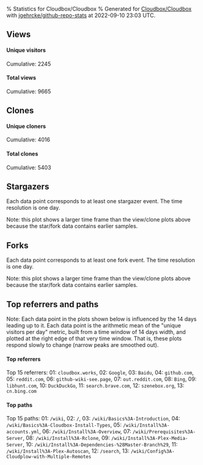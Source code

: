 % Statistics for Cloudbox/Cloudbox
% Generated for [Cloudbox/Cloudbox](https://github.com/Cloudbox/Cloudbox) with [jgehrcke/github-repo-stats](https://github.com/jgehrcke/github-repo-stats) at 2022-09-10 23:03 UTC.


## Views

#### Unique visitors
<div id="chart_views_unique" class="full-width-chart"></div>

Cumulative: 2245

#### Total views
<div id="chart_views_total" class="full-width-chart"></div>

Cumulative: 9665

<div class="pagebreak-for-print"> </div>

## Clones

#### Unique cloners
<div id="chart_clones_unique" class="full-width-chart"></div>

Cumulative: 4016

#### Total clones
<div id="chart_clones_total" class="full-width-chart"></div>

Cumulative: 5403



<div class="pagebreak-for-print"> </div>



## Stargazers

Each data point corresponds to at least one stargazer event.
The time resolution is one day.

<div id="chart_stargazers" class="full-width-chart"></div>


Note: this plot shows a larger time frame than the view/clone plots above because the star/fork data contains earlier samples.



## Forks

Each data point corresponds to at least one fork event.
The time resolution is one day.

<div id="chart_forks" class="full-width-chart"></div>


Note: this plot shows a larger time frame than the view/clone plots above because the star/fork data contains earlier samples.



<div class="pagebreak-for-print"> </div>



## Top referrers and paths


Note: Each data point in the plots shown below is influenced by the 14 days
leading up to it. Each data point is the arithmetic mean of the "unique
visitors per day" metric, built from a time window of 14 days width, and
plotted at the right edge of that very time window. That is, these plots
respond slowly to change (narrow peaks are smoothed out).




#### Top referrers


<div id="chart_referrers_top_n_alltime" class="full-width-chart"></div>

Top 15 referrers: 01: `cloudbox.works`, 02: `Google`, 03: `Baidu`, 04: `github.com`, 05: `reddit.com`, 06: `github-wiki-see.page`, 07: `out.reddit.com`, 08: `Bing`, 09: `libhunt.com`, 10: `DuckDuckGo`, 11: `search.brave.com`, 12: `szenebox.org`, 13: `cn.bing.com`





#### Top paths


<div id="chart_paths_top_n_alltime" class="full-width-chart"></div>

Top 15 paths: 01: `/wiki`, 02: `/`, 03: `/wiki/Basics%3A-Introduction`, 04: `/wiki/Basics%3A-Cloudbox-Install-Types`, 05: `/wiki/Install%3A-accounts.yml`, 06: `/wiki/Install%3A-Overview`, 07: `/wiki/Prerequisites%3A-Server`, 08: `/wiki/Install%3A-Rclone`, 09: `/wiki/Install%3A-Plex-Media-Server`, 10: `/wiki/Install%3A-Dependencies-%28Master-Branch%29`, 11: `/wiki/Install%3A-Plex-Autoscan`, 12: `/search`, 13: `/wiki/Config%3A-Cloudplow-with-Multiple-Remotes`


<script type="text/javascript">
    vegaEmbed('#chart_views_unique', {"$schema": "https://vega.github.io/schema/vega-lite/v4.17.0.json", "config": {"arc": {"fill": "#1b1e23"}, "area": {"fill": "#1b1e23"}, "axisBottom": {"domainColor": "#a9b4c4", "gridColor": "#a9b4c4", "labelColor": "#1b1e23", "labelFont": "relative-mono-11-pitch-pro, Menlo, monospace", "tickColor": "#a9b4c4", "titleColor": "#1b1e23", "titleFont": "relative-mono-11-pitch-pro, Menlo, monospace"}, "axisLeft": {"domainColor": "#a9b4c4", "gridColor": "#a9b4c4", "labelColor": "#1b1e23", "labelFont": "relative-mono-11-pitch-pro, Menlo, monospace", "tickColor": "#a9b4c4", "titleColor": "#1b1e23", "titleFont": "relative-mono-11-pitch-pro, Menlo, monospace"}, "axisX": {"grid": false}, "axisY": {"grid": false, "labelBound": true}, "background": "#FFFFFF", "group": {"fill": "#FFFFFF"}, "header": {"fontWeight": 400, "labelFont": "relative-mono-11-pitch-pro, Menlo, monospace", "titleFont": "relative-mono-11-pitch-pro, Menlo, monospace"}, "legend": {"labelFont": "relative-mono-11-pitch-pro, Menlo, monospace", "symbolSize": 200, "symbolType": "circle", "titleFont": "relative-mono-11-pitch-pro, Menlo, monospace"}, "line": {"color": "#1b1e23", "stroke": "#1b1e23"}, "path": {"stroke": "#1b1e23"}, "point": {"color": "#1b1e23", "cursor": "pointer", "filled": true, "size": 20}, "range": {"category": ["#85a2f7", "#ea9755", "#7eb36a", "#f07071", "#bc85d9", "#e587b6", "#a9b4c4", "#d4c05e", "#64b9c4"]}, "style": {"bar": {"fill": "#1b1e23"}, "text": {"font": "relative-mono-11-pitch-pro, Menlo, monospace", "fontWeight": 400}}, "symbol": {"shape": "circle"}, "title": {"anchor": "start", "font": "relative-mono-11-pitch-pro, Menlo, monospace", "fontWeight": 400}, "trail": {"color": "#1b1e23", "stroke": "#1b1e23"}, "view": {"stroke": null}}, "data": {"name": "data-f1464d24b6e2a973ded3d22b0d5385ed"}, "datasets": {"data-f1464d24b6e2a973ded3d22b0d5385ed": [{"time": "2022-08-14T00:00:00+00:00", "views_total": 103, "views_unique": 30}, {"time": "2022-08-15T00:00:00+00:00", "views_total": 234, "views_unique": 63}, {"time": "2022-08-16T00:00:00+00:00", "views_total": 197, "views_unique": 72}, {"time": "2022-08-17T00:00:00+00:00", "views_total": 261, "views_unique": 79}, {"time": "2022-08-18T00:00:00+00:00", "views_total": 240, "views_unique": 66}, {"time": "2022-08-19T00:00:00+00:00", "views_total": 171, "views_unique": 62}, {"time": "2022-08-20T00:00:00+00:00", "views_total": 249, "views_unique": 77}, {"time": "2022-08-21T00:00:00+00:00", "views_total": 300, "views_unique": 78}, {"time": "2022-08-22T00:00:00+00:00", "views_total": 242, "views_unique": 88}, {"time": "2022-08-23T00:00:00+00:00", "views_total": 350, "views_unique": 88}, {"time": "2022-08-24T00:00:00+00:00", "views_total": 550, "views_unique": 106}, {"time": "2022-08-25T00:00:00+00:00", "views_total": 604, "views_unique": 83}, {"time": "2022-08-26T00:00:00+00:00", "views_total": 449, "views_unique": 77}, {"time": "2022-08-27T00:00:00+00:00", "views_total": 574, "views_unique": 97}, {"time": "2022-08-28T00:00:00+00:00", "views_total": 371, "views_unique": 80}, {"time": "2022-08-29T00:00:00+00:00", "views_total": 309, "views_unique": 92}, {"time": "2022-08-30T00:00:00+00:00", "views_total": 327, "views_unique": 67}, {"time": "2022-08-31T00:00:00+00:00", "views_total": 345, "views_unique": 91}, {"time": "2022-09-01T00:00:00+00:00", "views_total": 443, "views_unique": 75}, {"time": "2022-09-02T00:00:00+00:00", "views_total": 369, "views_unique": 75}, {"time": "2022-09-03T00:00:00+00:00", "views_total": 288, "views_unique": 70}, {"time": "2022-09-04T00:00:00+00:00", "views_total": 274, "views_unique": 52}, {"time": "2022-09-05T00:00:00+00:00", "views_total": 284, "views_unique": 81}, {"time": "2022-09-06T00:00:00+00:00", "views_total": 349, "views_unique": 94}, {"time": "2022-09-07T00:00:00+00:00", "views_total": 381, "views_unique": 75}, {"time": "2022-09-08T00:00:00+00:00", "views_total": 691, "views_unique": 104}, {"time": "2022-09-09T00:00:00+00:00", "views_total": 442, "views_unique": 127}, {"time": "2022-09-10T00:00:00+00:00", "views_total": 268, "views_unique": 96}]}, "encoding": {"tooltip": [{"field": "views_unique", "format": ".1f", "title": "views (u)", "type": "quantitative"}, {"field": "time", "format": "%B %e, %Y", "title": "date", "type": "temporal"}], "x": {"axis": {"labelAngle": 25}, "field": "time", "scale": {"domain": ["2022-08-14", "2022-09-10"]}, "timeUnit": "yearmonthdate", "title": "date", "type": "temporal"}, "y": {"axis": {}, "field": "views_unique", "scale": {"domain": [0, 139.70000000000002], "type": "linear", "zero": true}, "title": "unique views per day", "type": "quantitative"}}, "height": 200, "mark": {"point": true, "type": "line"}, "padding": 10, "width": "container"}, {"actions": false, "renderer": "svg"}).catch(console.error);
vegaEmbed('#chart_views_total', {"$schema": "https://vega.github.io/schema/vega-lite/v4.17.0.json", "config": {"arc": {"fill": "#1b1e23"}, "area": {"fill": "#1b1e23"}, "axisBottom": {"domainColor": "#a9b4c4", "gridColor": "#a9b4c4", "labelColor": "#1b1e23", "labelFont": "relative-mono-11-pitch-pro, Menlo, monospace", "tickColor": "#a9b4c4", "titleColor": "#1b1e23", "titleFont": "relative-mono-11-pitch-pro, Menlo, monospace"}, "axisLeft": {"domainColor": "#a9b4c4", "gridColor": "#a9b4c4", "labelColor": "#1b1e23", "labelFont": "relative-mono-11-pitch-pro, Menlo, monospace", "tickColor": "#a9b4c4", "titleColor": "#1b1e23", "titleFont": "relative-mono-11-pitch-pro, Menlo, monospace"}, "axisX": {"grid": false}, "axisY": {"grid": false, "labelBound": true}, "background": "#FFFFFF", "group": {"fill": "#FFFFFF"}, "header": {"fontWeight": 400, "labelFont": "relative-mono-11-pitch-pro, Menlo, monospace", "titleFont": "relative-mono-11-pitch-pro, Menlo, monospace"}, "legend": {"labelFont": "relative-mono-11-pitch-pro, Menlo, monospace", "symbolSize": 200, "symbolType": "circle", "titleFont": "relative-mono-11-pitch-pro, Menlo, monospace"}, "line": {"color": "#1b1e23", "stroke": "#1b1e23"}, "path": {"stroke": "#1b1e23"}, "point": {"color": "#1b1e23", "cursor": "pointer", "filled": true, "size": 20}, "range": {"category": ["#85a2f7", "#ea9755", "#7eb36a", "#f07071", "#bc85d9", "#e587b6", "#a9b4c4", "#d4c05e", "#64b9c4"]}, "style": {"bar": {"fill": "#1b1e23"}, "text": {"font": "relative-mono-11-pitch-pro, Menlo, monospace", "fontWeight": 400}}, "symbol": {"shape": "circle"}, "title": {"anchor": "start", "font": "relative-mono-11-pitch-pro, Menlo, monospace", "fontWeight": 400}, "trail": {"color": "#1b1e23", "stroke": "#1b1e23"}, "view": {"stroke": null}}, "data": {"name": "data-f1464d24b6e2a973ded3d22b0d5385ed"}, "datasets": {"data-f1464d24b6e2a973ded3d22b0d5385ed": [{"time": "2022-08-14T00:00:00+00:00", "views_total": 103, "views_unique": 30}, {"time": "2022-08-15T00:00:00+00:00", "views_total": 234, "views_unique": 63}, {"time": "2022-08-16T00:00:00+00:00", "views_total": 197, "views_unique": 72}, {"time": "2022-08-17T00:00:00+00:00", "views_total": 261, "views_unique": 79}, {"time": "2022-08-18T00:00:00+00:00", "views_total": 240, "views_unique": 66}, {"time": "2022-08-19T00:00:00+00:00", "views_total": 171, "views_unique": 62}, {"time": "2022-08-20T00:00:00+00:00", "views_total": 249, "views_unique": 77}, {"time": "2022-08-21T00:00:00+00:00", "views_total": 300, "views_unique": 78}, {"time": "2022-08-22T00:00:00+00:00", "views_total": 242, "views_unique": 88}, {"time": "2022-08-23T00:00:00+00:00", "views_total": 350, "views_unique": 88}, {"time": "2022-08-24T00:00:00+00:00", "views_total": 550, "views_unique": 106}, {"time": "2022-08-25T00:00:00+00:00", "views_total": 604, "views_unique": 83}, {"time": "2022-08-26T00:00:00+00:00", "views_total": 449, "views_unique": 77}, {"time": "2022-08-27T00:00:00+00:00", "views_total": 574, "views_unique": 97}, {"time": "2022-08-28T00:00:00+00:00", "views_total": 371, "views_unique": 80}, {"time": "2022-08-29T00:00:00+00:00", "views_total": 309, "views_unique": 92}, {"time": "2022-08-30T00:00:00+00:00", "views_total": 327, "views_unique": 67}, {"time": "2022-08-31T00:00:00+00:00", "views_total": 345, "views_unique": 91}, {"time": "2022-09-01T00:00:00+00:00", "views_total": 443, "views_unique": 75}, {"time": "2022-09-02T00:00:00+00:00", "views_total": 369, "views_unique": 75}, {"time": "2022-09-03T00:00:00+00:00", "views_total": 288, "views_unique": 70}, {"time": "2022-09-04T00:00:00+00:00", "views_total": 274, "views_unique": 52}, {"time": "2022-09-05T00:00:00+00:00", "views_total": 284, "views_unique": 81}, {"time": "2022-09-06T00:00:00+00:00", "views_total": 349, "views_unique": 94}, {"time": "2022-09-07T00:00:00+00:00", "views_total": 381, "views_unique": 75}, {"time": "2022-09-08T00:00:00+00:00", "views_total": 691, "views_unique": 104}, {"time": "2022-09-09T00:00:00+00:00", "views_total": 442, "views_unique": 127}, {"time": "2022-09-10T00:00:00+00:00", "views_total": 268, "views_unique": 96}]}, "encoding": {"tooltip": [{"field": "views_total", "format": ".1f", "title": "views (t)", "type": "quantitative"}, {"field": "time", "format": "%B %e, %Y", "title": "date", "type": "temporal"}], "x": {"axis": {"labelAngle": 25}, "field": "time", "scale": {"domain": ["2022-08-14", "2022-09-10"]}, "timeUnit": "yearmonthdate", "title": "date", "type": "temporal"}, "y": {"axis": {"values": [1, 10, 50, 100, 500, 1000, 5000, 10000]}, "field": "views_total", "scale": {"domain": [0, 760.1], "type": "symlog", "zero": true}, "title": "total views per day", "type": "quantitative"}}, "height": 200, "mark": {"point": true, "type": "line"}, "padding": 10, "width": "container"}, {"actions": false, "renderer": "svg"}).catch(console.error);
vegaEmbed('#chart_clones_unique', {"$schema": "https://vega.github.io/schema/vega-lite/v4.17.0.json", "config": {"arc": {"fill": "#1b1e23"}, "area": {"fill": "#1b1e23"}, "axisBottom": {"domainColor": "#a9b4c4", "gridColor": "#a9b4c4", "labelColor": "#1b1e23", "labelFont": "relative-mono-11-pitch-pro, Menlo, monospace", "tickColor": "#a9b4c4", "titleColor": "#1b1e23", "titleFont": "relative-mono-11-pitch-pro, Menlo, monospace"}, "axisLeft": {"domainColor": "#a9b4c4", "gridColor": "#a9b4c4", "labelColor": "#1b1e23", "labelFont": "relative-mono-11-pitch-pro, Menlo, monospace", "tickColor": "#a9b4c4", "titleColor": "#1b1e23", "titleFont": "relative-mono-11-pitch-pro, Menlo, monospace"}, "axisX": {"grid": false}, "axisY": {"grid": false, "labelBound": true}, "background": "#FFFFFF", "group": {"fill": "#FFFFFF"}, "header": {"fontWeight": 400, "labelFont": "relative-mono-11-pitch-pro, Menlo, monospace", "titleFont": "relative-mono-11-pitch-pro, Menlo, monospace"}, "legend": {"labelFont": "relative-mono-11-pitch-pro, Menlo, monospace", "symbolSize": 200, "symbolType": "circle", "titleFont": "relative-mono-11-pitch-pro, Menlo, monospace"}, "line": {"color": "#1b1e23", "stroke": "#1b1e23"}, "path": {"stroke": "#1b1e23"}, "point": {"color": "#1b1e23", "cursor": "pointer", "filled": true, "size": 20}, "range": {"category": ["#85a2f7", "#ea9755", "#7eb36a", "#f07071", "#bc85d9", "#e587b6", "#a9b4c4", "#d4c05e", "#64b9c4"]}, "style": {"bar": {"fill": "#1b1e23"}, "text": {"font": "relative-mono-11-pitch-pro, Menlo, monospace", "fontWeight": 400}}, "symbol": {"shape": "circle"}, "title": {"anchor": "start", "font": "relative-mono-11-pitch-pro, Menlo, monospace", "fontWeight": 400}, "trail": {"color": "#1b1e23", "stroke": "#1b1e23"}, "view": {"stroke": null}}, "data": {"name": "data-9816a78529fbeecfc7d888e1230e1c80"}, "datasets": {"data-9816a78529fbeecfc7d888e1230e1c80": [{"clones_total": 5, "clones_unique": 3, "time": "2022-08-14T00:00:00+00:00"}, {"clones_total": 545, "clones_unique": 456, "time": "2022-08-15T00:00:00+00:00"}, {"clones_total": 181, "clones_unique": 78, "time": "2022-08-16T00:00:00+00:00"}, {"clones_total": 101, "clones_unique": 58, "time": "2022-08-17T00:00:00+00:00"}, {"clones_total": 62, "clones_unique": 40, "time": "2022-08-18T00:00:00+00:00"}, {"clones_total": 277, "clones_unique": 91, "time": "2022-08-19T00:00:00+00:00"}, {"clones_total": 173, "clones_unique": 78, "time": "2022-08-20T00:00:00+00:00"}, {"clones_total": 44, "clones_unique": 34, "time": "2022-08-21T00:00:00+00:00"}, {"clones_total": 4, "clones_unique": 3, "time": "2022-08-22T00:00:00+00:00"}, {"clones_total": 20, "clones_unique": 11, "time": "2022-08-23T00:00:00+00:00"}, {"clones_total": 14, "clones_unique": 9, "time": "2022-08-24T00:00:00+00:00"}, {"clones_total": 23, "clones_unique": 13, "time": "2022-08-25T00:00:00+00:00"}, {"clones_total": 14, "clones_unique": 4, "time": "2022-08-26T00:00:00+00:00"}, {"clones_total": 15, "clones_unique": 11, "time": "2022-08-27T00:00:00+00:00"}, {"clones_total": 74, "clones_unique": 42, "time": "2022-08-28T00:00:00+00:00"}, {"clones_total": 69, "clones_unique": 36, "time": "2022-08-29T00:00:00+00:00"}, {"clones_total": 21, "clones_unique": 16, "time": "2022-08-30T00:00:00+00:00"}, {"clones_total": 11, "clones_unique": 7, "time": "2022-08-31T00:00:00+00:00"}, {"clones_total": 1123, "clones_unique": 983, "time": "2022-09-01T00:00:00+00:00"}, {"clones_total": 4, "clones_unique": 4, "time": "2022-09-02T00:00:00+00:00"}, {"clones_total": 18, "clones_unique": 8, "time": "2022-09-03T00:00:00+00:00"}, {"clones_total": 62, "clones_unique": 31, "time": "2022-09-04T00:00:00+00:00"}, {"clones_total": 65, "clones_unique": 36, "time": "2022-09-05T00:00:00+00:00"}, {"clones_total": 1372, "clones_unique": 1022, "time": "2022-09-06T00:00:00+00:00"}, {"clones_total": 132, "clones_unique": 122, "time": "2022-09-07T00:00:00+00:00"}, {"clones_total": 540, "clones_unique": 483, "time": "2022-09-08T00:00:00+00:00"}, {"clones_total": 63, "clones_unique": 33, "time": "2022-09-09T00:00:00+00:00"}, {"clones_total": 371, "clones_unique": 304, "time": "2022-09-10T00:00:00+00:00"}]}, "encoding": {"tooltip": [{"field": "clones_unique", "format": ".1f", "title": "clones (u)", "type": "quantitative"}, {"field": "time", "format": "%B %e, %Y", "title": "date", "type": "temporal"}], "x": {"axis": {"labelAngle": 25}, "field": "time", "scale": {"domain": ["2022-08-14", "2022-09-10"]}, "timeUnit": "yearmonthdate", "title": "date", "type": "temporal"}, "y": {"axis": {"values": [1, 10, 50, 100, 500, 1000, 5000, 10000]}, "field": "clones_unique", "scale": {"domain": [0, 1124.2], "type": "symlog", "zero": true}, "title": "unique clones per day", "type": "quantitative"}}, "height": 200, "mark": {"point": true, "type": "line"}, "padding": 10, "width": "container"}, {"actions": false, "renderer": "svg"}).catch(console.error);
vegaEmbed('#chart_clones_total', {"$schema": "https://vega.github.io/schema/vega-lite/v4.17.0.json", "config": {"arc": {"fill": "#1b1e23"}, "area": {"fill": "#1b1e23"}, "axisBottom": {"domainColor": "#a9b4c4", "gridColor": "#a9b4c4", "labelColor": "#1b1e23", "labelFont": "relative-mono-11-pitch-pro, Menlo, monospace", "tickColor": "#a9b4c4", "titleColor": "#1b1e23", "titleFont": "relative-mono-11-pitch-pro, Menlo, monospace"}, "axisLeft": {"domainColor": "#a9b4c4", "gridColor": "#a9b4c4", "labelColor": "#1b1e23", "labelFont": "relative-mono-11-pitch-pro, Menlo, monospace", "tickColor": "#a9b4c4", "titleColor": "#1b1e23", "titleFont": "relative-mono-11-pitch-pro, Menlo, monospace"}, "axisX": {"grid": false}, "axisY": {"grid": false, "labelBound": true}, "background": "#FFFFFF", "group": {"fill": "#FFFFFF"}, "header": {"fontWeight": 400, "labelFont": "relative-mono-11-pitch-pro, Menlo, monospace", "titleFont": "relative-mono-11-pitch-pro, Menlo, monospace"}, "legend": {"labelFont": "relative-mono-11-pitch-pro, Menlo, monospace", "symbolSize": 200, "symbolType": "circle", "titleFont": "relative-mono-11-pitch-pro, Menlo, monospace"}, "line": {"color": "#1b1e23", "stroke": "#1b1e23"}, "path": {"stroke": "#1b1e23"}, "point": {"color": "#1b1e23", "cursor": "pointer", "filled": true, "size": 20}, "range": {"category": ["#85a2f7", "#ea9755", "#7eb36a", "#f07071", "#bc85d9", "#e587b6", "#a9b4c4", "#d4c05e", "#64b9c4"]}, "style": {"bar": {"fill": "#1b1e23"}, "text": {"font": "relative-mono-11-pitch-pro, Menlo, monospace", "fontWeight": 400}}, "symbol": {"shape": "circle"}, "title": {"anchor": "start", "font": "relative-mono-11-pitch-pro, Menlo, monospace", "fontWeight": 400}, "trail": {"color": "#1b1e23", "stroke": "#1b1e23"}, "view": {"stroke": null}}, "data": {"name": "data-9816a78529fbeecfc7d888e1230e1c80"}, "datasets": {"data-9816a78529fbeecfc7d888e1230e1c80": [{"clones_total": 5, "clones_unique": 3, "time": "2022-08-14T00:00:00+00:00"}, {"clones_total": 545, "clones_unique": 456, "time": "2022-08-15T00:00:00+00:00"}, {"clones_total": 181, "clones_unique": 78, "time": "2022-08-16T00:00:00+00:00"}, {"clones_total": 101, "clones_unique": 58, "time": "2022-08-17T00:00:00+00:00"}, {"clones_total": 62, "clones_unique": 40, "time": "2022-08-18T00:00:00+00:00"}, {"clones_total": 277, "clones_unique": 91, "time": "2022-08-19T00:00:00+00:00"}, {"clones_total": 173, "clones_unique": 78, "time": "2022-08-20T00:00:00+00:00"}, {"clones_total": 44, "clones_unique": 34, "time": "2022-08-21T00:00:00+00:00"}, {"clones_total": 4, "clones_unique": 3, "time": "2022-08-22T00:00:00+00:00"}, {"clones_total": 20, "clones_unique": 11, "time": "2022-08-23T00:00:00+00:00"}, {"clones_total": 14, "clones_unique": 9, "time": "2022-08-24T00:00:00+00:00"}, {"clones_total": 23, "clones_unique": 13, "time": "2022-08-25T00:00:00+00:00"}, {"clones_total": 14, "clones_unique": 4, "time": "2022-08-26T00:00:00+00:00"}, {"clones_total": 15, "clones_unique": 11, "time": "2022-08-27T00:00:00+00:00"}, {"clones_total": 74, "clones_unique": 42, "time": "2022-08-28T00:00:00+00:00"}, {"clones_total": 69, "clones_unique": 36, "time": "2022-08-29T00:00:00+00:00"}, {"clones_total": 21, "clones_unique": 16, "time": "2022-08-30T00:00:00+00:00"}, {"clones_total": 11, "clones_unique": 7, "time": "2022-08-31T00:00:00+00:00"}, {"clones_total": 1123, "clones_unique": 983, "time": "2022-09-01T00:00:00+00:00"}, {"clones_total": 4, "clones_unique": 4, "time": "2022-09-02T00:00:00+00:00"}, {"clones_total": 18, "clones_unique": 8, "time": "2022-09-03T00:00:00+00:00"}, {"clones_total": 62, "clones_unique": 31, "time": "2022-09-04T00:00:00+00:00"}, {"clones_total": 65, "clones_unique": 36, "time": "2022-09-05T00:00:00+00:00"}, {"clones_total": 1372, "clones_unique": 1022, "time": "2022-09-06T00:00:00+00:00"}, {"clones_total": 132, "clones_unique": 122, "time": "2022-09-07T00:00:00+00:00"}, {"clones_total": 540, "clones_unique": 483, "time": "2022-09-08T00:00:00+00:00"}, {"clones_total": 63, "clones_unique": 33, "time": "2022-09-09T00:00:00+00:00"}, {"clones_total": 371, "clones_unique": 304, "time": "2022-09-10T00:00:00+00:00"}]}, "encoding": {"tooltip": [{"field": "clones_total", "format": ".1f", "title": "clones (t)", "type": "quantitative"}, {"field": "time", "format": "%B %e, %Y", "title": "date", "type": "temporal"}], "x": {"axis": {"labelAngle": 25}, "field": "time", "scale": {"domain": ["2022-08-14", "2022-09-10"]}, "timeUnit": "yearmonthdate", "title": "date", "type": "temporal"}, "y": {"axis": {"values": [1, 10, 50, 100, 500, 1000, 5000, 10000]}, "field": "clones_total", "scale": {"domain": [0, 1509.2], "type": "symlog", "zero": true}, "title": "total clones per day", "type": "quantitative"}}, "height": 200, "mark": {"point": true, "type": "line"}, "padding": 10, "width": "container"}, {"actions": false, "renderer": "svg"}).catch(console.error);
vegaEmbed('#chart_stargazers', {"$schema": "https://vega.github.io/schema/vega-lite/v4.17.0.json", "config": {"arc": {"fill": "#1b1e23"}, "area": {"fill": "#1b1e23"}, "axisBottom": {"domainColor": "#a9b4c4", "gridColor": "#a9b4c4", "labelColor": "#1b1e23", "labelFont": "relative-mono-11-pitch-pro, Menlo, monospace", "tickColor": "#a9b4c4", "titleColor": "#1b1e23", "titleFont": "relative-mono-11-pitch-pro, Menlo, monospace"}, "axisLeft": {"domainColor": "#a9b4c4", "gridColor": "#a9b4c4", "labelColor": "#1b1e23", "labelFont": "relative-mono-11-pitch-pro, Menlo, monospace", "tickColor": "#a9b4c4", "titleColor": "#1b1e23", "titleFont": "relative-mono-11-pitch-pro, Menlo, monospace"}, "axisX": {"grid": false}, "axisY": {"grid": false}, "background": "#FFFFFF", "group": {"fill": "#FFFFFF"}, "header": {"fontWeight": 400, "labelFont": "relative-mono-11-pitch-pro, Menlo, monospace", "titleFont": "relative-mono-11-pitch-pro, Menlo, monospace"}, "legend": {"labelFont": "relative-mono-11-pitch-pro, Menlo, monospace", "symbolSize": 200, "symbolType": "circle", "titleFont": "relative-mono-11-pitch-pro, Menlo, monospace"}, "line": {"color": "#1b1e23", "stroke": "#1b1e23"}, "path": {"stroke": "#1b1e23"}, "point": {"color": "#1b1e23", "cursor": "pointer", "filled": true, "size": 50}, "range": {"category": ["#85a2f7", "#ea9755", "#7eb36a", "#f07071", "#bc85d9", "#e587b6", "#a9b4c4", "#d4c05e", "#64b9c4"]}, "style": {"bar": {"fill": "#1b1e23"}, "text": {"font": "relative-mono-11-pitch-pro, Menlo, monospace", "fontWeight": 400}}, "symbol": {"shape": "circle"}, "title": {"anchor": "start", "font": "relative-mono-11-pitch-pro, Menlo, monospace", "fontWeight": 400}, "trail": {"color": "#1b1e23", "stroke": "#1b1e23"}, "view": {"stroke": null}}, "data": {"name": "data-83a83577bdbb72c5d4fae4609fdb23f0"}, "datasets": {"data-83a83577bdbb72c5d4fae4609fdb23f0": [{"stars_cumulative": 4, "time": "2017-07-31T00:00:00+00:00"}, {"stars_cumulative": 6, "time": "2017-08-18T16:00:00+00:00"}, {"stars_cumulative": 9, "time": "2017-09-06T08:00:00+00:00"}, {"stars_cumulative": 23, "time": "2017-09-25T00:00:00+00:00"}, {"stars_cumulative": 27, "time": "2017-10-13T16:00:00+00:00"}, {"stars_cumulative": 35, "time": "2017-11-01T08:00:00+00:00"}, {"stars_cumulative": 46, "time": "2017-11-20T00:00:00+00:00"}, {"stars_cumulative": 51, "time": "2017-12-08T16:00:00+00:00"}, {"stars_cumulative": 57, "time": "2017-12-27T08:00:00+00:00"}, {"stars_cumulative": 63, "time": "2018-01-15T00:00:00+00:00"}, {"stars_cumulative": 74, "time": "2018-02-02T16:00:00+00:00"}, {"stars_cumulative": 81, "time": "2018-02-21T08:00:00+00:00"}, {"stars_cumulative": 113, "time": "2018-03-12T00:00:00+00:00"}, {"stars_cumulative": 133, "time": "2018-03-30T16:00:00+00:00"}, {"stars_cumulative": 147, "time": "2018-04-18T08:00:00+00:00"}, {"stars_cumulative": 165, "time": "2018-05-07T00:00:00+00:00"}, {"stars_cumulative": 181, "time": "2018-05-25T16:00:00+00:00"}, {"stars_cumulative": 203, "time": "2018-06-13T08:00:00+00:00"}, {"stars_cumulative": 223, "time": "2018-07-02T00:00:00+00:00"}, {"stars_cumulative": 238, "time": "2018-07-20T16:00:00+00:00"}, {"stars_cumulative": 255, "time": "2018-08-08T08:00:00+00:00"}, {"stars_cumulative": 274, "time": "2018-08-27T00:00:00+00:00"}, {"stars_cumulative": 293, "time": "2018-09-14T16:00:00+00:00"}, {"stars_cumulative": 319, "time": "2018-10-03T08:00:00+00:00"}, {"stars_cumulative": 343, "time": "2018-10-22T00:00:00+00:00"}, {"stars_cumulative": 359, "time": "2018-11-09T16:00:00+00:00"}, {"stars_cumulative": 374, "time": "2018-11-28T08:00:00+00:00"}, {"stars_cumulative": 394, "time": "2018-12-17T00:00:00+00:00"}, {"stars_cumulative": 425, "time": "2019-01-04T16:00:00+00:00"}, {"stars_cumulative": 442, "time": "2019-01-23T08:00:00+00:00"}, {"stars_cumulative": 471, "time": "2019-02-11T00:00:00+00:00"}, {"stars_cumulative": 485, "time": "2019-03-01T16:00:00+00:00"}, {"stars_cumulative": 524, "time": "2019-03-20T08:00:00+00:00"}, {"stars_cumulative": 553, "time": "2019-04-08T00:00:00+00:00"}, {"stars_cumulative": 572, "time": "2019-04-26T16:00:00+00:00"}, {"stars_cumulative": 589, "time": "2019-05-15T08:00:00+00:00"}, {"stars_cumulative": 601, "time": "2019-06-03T00:00:00+00:00"}, {"stars_cumulative": 613, "time": "2019-06-21T16:00:00+00:00"}, {"stars_cumulative": 638, "time": "2019-07-10T08:00:00+00:00"}, {"stars_cumulative": 666, "time": "2019-07-29T00:00:00+00:00"}, {"stars_cumulative": 690, "time": "2019-08-16T16:00:00+00:00"}, {"stars_cumulative": 713, "time": "2019-09-04T08:00:00+00:00"}, {"stars_cumulative": 739, "time": "2019-09-23T00:00:00+00:00"}, {"stars_cumulative": 764, "time": "2019-10-11T16:00:00+00:00"}, {"stars_cumulative": 794, "time": "2019-10-30T08:00:00+00:00"}, {"stars_cumulative": 819, "time": "2019-11-18T00:00:00+00:00"}, {"stars_cumulative": 851, "time": "2019-12-06T16:00:00+00:00"}, {"stars_cumulative": 876, "time": "2019-12-25T08:00:00+00:00"}, {"stars_cumulative": 902, "time": "2020-01-13T00:00:00+00:00"}, {"stars_cumulative": 927, "time": "2020-01-31T16:00:00+00:00"}, {"stars_cumulative": 945, "time": "2020-02-19T08:00:00+00:00"}, {"stars_cumulative": 980, "time": "2020-03-09T00:00:00+00:00"}, {"stars_cumulative": 1015, "time": "2020-03-27T16:00:00+00:00"}, {"stars_cumulative": 1056, "time": "2020-04-15T08:00:00+00:00"}, {"stars_cumulative": 1113, "time": "2020-05-04T00:00:00+00:00"}, {"stars_cumulative": 1127, "time": "2020-05-22T16:00:00+00:00"}, {"stars_cumulative": 1146, "time": "2020-06-10T08:00:00+00:00"}, {"stars_cumulative": 1172, "time": "2020-06-29T00:00:00+00:00"}, {"stars_cumulative": 1188, "time": "2020-07-17T16:00:00+00:00"}, {"stars_cumulative": 1214, "time": "2020-08-05T08:00:00+00:00"}, {"stars_cumulative": 1237, "time": "2020-08-24T00:00:00+00:00"}, {"stars_cumulative": 1260, "time": "2020-09-11T16:00:00+00:00"}, {"stars_cumulative": 1286, "time": "2020-09-30T08:00:00+00:00"}, {"stars_cumulative": 1306, "time": "2020-10-19T00:00:00+00:00"}, {"stars_cumulative": 1323, "time": "2020-11-06T16:00:00+00:00"}, {"stars_cumulative": 1340, "time": "2020-11-25T08:00:00+00:00"}, {"stars_cumulative": 1360, "time": "2020-12-14T00:00:00+00:00"}, {"stars_cumulative": 1378, "time": "2021-01-01T16:00:00+00:00"}, {"stars_cumulative": 1400, "time": "2021-01-20T08:00:00+00:00"}, {"stars_cumulative": 1419, "time": "2021-02-08T00:00:00+00:00"}, {"stars_cumulative": 1433, "time": "2021-02-26T16:00:00+00:00"}, {"stars_cumulative": 1447, "time": "2021-03-17T08:00:00+00:00"}, {"stars_cumulative": 1470, "time": "2021-04-05T00:00:00+00:00"}, {"stars_cumulative": 1490, "time": "2021-04-23T16:00:00+00:00"}, {"stars_cumulative": 1503, "time": "2021-05-12T08:00:00+00:00"}, {"stars_cumulative": 1524, "time": "2021-05-31T00:00:00+00:00"}, {"stars_cumulative": 1542, "time": "2021-06-18T16:00:00+00:00"}, {"stars_cumulative": 1558, "time": "2021-07-07T08:00:00+00:00"}, {"stars_cumulative": 1576, "time": "2021-07-26T00:00:00+00:00"}, {"stars_cumulative": 1590, "time": "2021-08-13T16:00:00+00:00"}, {"stars_cumulative": 1613, "time": "2021-09-01T08:00:00+00:00"}, {"stars_cumulative": 1632, "time": "2021-09-20T00:00:00+00:00"}, {"stars_cumulative": 1648, "time": "2021-10-08T16:00:00+00:00"}, {"stars_cumulative": 1661, "time": "2021-10-27T08:00:00+00:00"}, {"stars_cumulative": 1696, "time": "2021-11-15T00:00:00+00:00"}, {"stars_cumulative": 1720, "time": "2021-12-03T16:00:00+00:00"}, {"stars_cumulative": 1739, "time": "2021-12-22T08:00:00+00:00"}, {"stars_cumulative": 1770, "time": "2022-01-10T00:00:00+00:00"}, {"stars_cumulative": 1801, "time": "2022-01-28T16:00:00+00:00"}, {"stars_cumulative": 1818, "time": "2022-02-16T08:00:00+00:00"}, {"stars_cumulative": 1834, "time": "2022-03-07T00:00:00+00:00"}, {"stars_cumulative": 1863, "time": "2022-03-25T16:00:00+00:00"}, {"stars_cumulative": 1888, "time": "2022-04-13T08:00:00+00:00"}, {"stars_cumulative": 1902, "time": "2022-05-02T00:00:00+00:00"}, {"stars_cumulative": 1916, "time": "2022-05-20T16:00:00+00:00"}, {"stars_cumulative": 1933, "time": "2022-06-08T08:00:00+00:00"}, {"stars_cumulative": 1953, "time": "2022-06-27T00:00:00+00:00"}, {"stars_cumulative": 1967, "time": "2022-07-15T16:00:00+00:00"}, {"stars_cumulative": 1985, "time": "2022-08-03T08:00:00+00:00"}, {"stars_cumulative": 2004, "time": "2022-08-22T00:00:00+00:00"}, {"stars_cumulative": 2006, "time": "2022-09-09T16:00:00+00:00"}]}, "encoding": {"tooltip": [{"field": "stars_cumulative", "format": "d", "title": "stars", "type": "quantitative"}, {"field": "time", "format": "%B %e, %Y", "title": "date", "type": "temporal"}], "x": {"axis": {"labelAngle": 25}, "field": "time", "scale": {"domain": ["2017-07-31", "2022-09-10"]}, "timeUnit": "yearmonthdate", "title": "date", "type": "temporal"}, "y": {"field": "stars_cumulative", "scale": {"domain": [0, 2206.6000000000004], "zero": true}, "title": "stargazer count (cumulative)", "type": "quantitative"}}, "height": 300, "mark": {"point": true, "type": "line"}, "padding": 10, "width": "container"}, {"actions": false, "renderer": "svg"}).catch(console.error);
vegaEmbed('#chart_forks', {"$schema": "https://vega.github.io/schema/vega-lite/v4.17.0.json", "config": {"arc": {"fill": "#1b1e23"}, "area": {"fill": "#1b1e23"}, "axisBottom": {"domainColor": "#a9b4c4", "gridColor": "#a9b4c4", "labelColor": "#1b1e23", "labelFont": "relative-mono-11-pitch-pro, Menlo, monospace", "tickColor": "#a9b4c4", "titleColor": "#1b1e23", "titleFont": "relative-mono-11-pitch-pro, Menlo, monospace"}, "axisLeft": {"domainColor": "#a9b4c4", "gridColor": "#a9b4c4", "labelColor": "#1b1e23", "labelFont": "relative-mono-11-pitch-pro, Menlo, monospace", "tickColor": "#a9b4c4", "titleColor": "#1b1e23", "titleFont": "relative-mono-11-pitch-pro, Menlo, monospace"}, "axisX": {"grid": false}, "axisY": {"grid": false}, "background": "#FFFFFF", "group": {"fill": "#FFFFFF"}, "header": {"fontWeight": 400, "labelFont": "relative-mono-11-pitch-pro, Menlo, monospace", "titleFont": "relative-mono-11-pitch-pro, Menlo, monospace"}, "legend": {"labelFont": "relative-mono-11-pitch-pro, Menlo, monospace", "symbolSize": 200, "symbolType": "circle", "titleFont": "relative-mono-11-pitch-pro, Menlo, monospace"}, "line": {"color": "#1b1e23", "stroke": "#1b1e23"}, "path": {"stroke": "#1b1e23"}, "point": {"color": "#1b1e23", "cursor": "pointer", "filled": true, "size": 50}, "range": {"category": ["#85a2f7", "#ea9755", "#7eb36a", "#f07071", "#bc85d9", "#e587b6", "#a9b4c4", "#d4c05e", "#64b9c4"]}, "style": {"bar": {"fill": "#1b1e23"}, "text": {"font": "relative-mono-11-pitch-pro, Menlo, monospace", "fontWeight": 400}}, "symbol": {"shape": "circle"}, "title": {"anchor": "start", "font": "relative-mono-11-pitch-pro, Menlo, monospace", "fontWeight": 400}, "trail": {"color": "#1b1e23", "stroke": "#1b1e23"}, "view": {"stroke": null}}, "data": {"name": "data-818488149b875bd42b096163d843dccb"}, "datasets": {"data-818488149b875bd42b096163d843dccb": [{"forks_cumulative": 2.0, "time": "2017-08-31T00:00:00+00:00"}, {"forks_cumulative": 3.0, "time": "2017-09-18T06:00:00+00:00"}, {"forks_cumulative": 4.0, "time": "2017-11-12T00:00:00+00:00"}, {"forks_cumulative": 5.0, "time": "2017-11-30T06:00:00+00:00"}, {"forks_cumulative": 7.0, "time": "2017-12-18T12:00:00+00:00"}, {"forks_cumulative": 11.0, "time": "2018-01-05T18:00:00+00:00"}, {"forks_cumulative": 12.0, "time": "2018-01-24T00:00:00+00:00"}, {"forks_cumulative": 14.0, "time": "2018-02-11T06:00:00+00:00"}, {"forks_cumulative": 17.0, "time": "2018-03-01T12:00:00+00:00"}, {"forks_cumulative": 18.0, "time": "2018-03-19T18:00:00+00:00"}, {"forks_cumulative": 20.0, "time": "2018-04-07T00:00:00+00:00"}, {"forks_cumulative": 22.0, "time": "2018-04-25T06:00:00+00:00"}, {"forks_cumulative": 24.0, "time": "2018-05-13T12:00:00+00:00"}, {"forks_cumulative": 29.0, "time": "2018-05-31T18:00:00+00:00"}, {"forks_cumulative": 33.0, "time": "2018-06-19T00:00:00+00:00"}, {"forks_cumulative": 36.0, "time": "2018-07-07T06:00:00+00:00"}, {"forks_cumulative": 39.0, "time": "2018-07-25T12:00:00+00:00"}, {"forks_cumulative": 40.0, "time": "2018-08-12T18:00:00+00:00"}, {"forks_cumulative": 42.0, "time": "2018-08-31T00:00:00+00:00"}, {"forks_cumulative": 43.0, "time": "2018-09-18T06:00:00+00:00"}, {"forks_cumulative": 44.0, "time": "2018-10-06T12:00:00+00:00"}, {"forks_cumulative": 46.0, "time": "2018-10-24T18:00:00+00:00"}, {"forks_cumulative": 47.0, "time": "2018-11-12T00:00:00+00:00"}, {"forks_cumulative": 48.0, "time": "2018-11-30T06:00:00+00:00"}, {"forks_cumulative": 54.0, "time": "2018-12-18T12:00:00+00:00"}, {"forks_cumulative": 55.0, "time": "2019-01-05T18:00:00+00:00"}, {"forks_cumulative": 57.0, "time": "2019-01-24T00:00:00+00:00"}, {"forks_cumulative": 61.0, "time": "2019-02-11T06:00:00+00:00"}, {"forks_cumulative": 66.0, "time": "2019-03-19T18:00:00+00:00"}, {"forks_cumulative": 72.0, "time": "2019-04-07T00:00:00+00:00"}, {"forks_cumulative": 74.0, "time": "2019-04-25T06:00:00+00:00"}, {"forks_cumulative": 77.0, "time": "2019-05-13T12:00:00+00:00"}, {"forks_cumulative": 80.0, "time": "2019-05-31T18:00:00+00:00"}, {"forks_cumulative": 81.0, "time": "2019-06-19T00:00:00+00:00"}, {"forks_cumulative": 82.0, "time": "2019-07-07T06:00:00+00:00"}, {"forks_cumulative": 84.0, "time": "2019-07-25T12:00:00+00:00"}, {"forks_cumulative": 86.0, "time": "2019-08-12T18:00:00+00:00"}, {"forks_cumulative": 90.0, "time": "2019-08-31T00:00:00+00:00"}, {"forks_cumulative": 93.0, "time": "2019-09-18T06:00:00+00:00"}, {"forks_cumulative": 94.0, "time": "2019-10-06T12:00:00+00:00"}, {"forks_cumulative": 100.0, "time": "2019-10-24T18:00:00+00:00"}, {"forks_cumulative": 104.0, "time": "2019-11-12T00:00:00+00:00"}, {"forks_cumulative": 109.0, "time": "2019-11-30T06:00:00+00:00"}, {"forks_cumulative": 117.0, "time": "2019-12-18T12:00:00+00:00"}, {"forks_cumulative": 121.0, "time": "2020-01-05T18:00:00+00:00"}, {"forks_cumulative": 123.0, "time": "2020-01-24T00:00:00+00:00"}, {"forks_cumulative": 128.0, "time": "2020-02-11T06:00:00+00:00"}, {"forks_cumulative": 135.0, "time": "2020-03-18T18:00:00+00:00"}, {"forks_cumulative": 141.0, "time": "2020-04-06T00:00:00+00:00"}, {"forks_cumulative": 148.0, "time": "2020-04-24T06:00:00+00:00"}, {"forks_cumulative": 151.0, "time": "2020-05-12T12:00:00+00:00"}, {"forks_cumulative": 155.0, "time": "2020-05-30T18:00:00+00:00"}, {"forks_cumulative": 159.0, "time": "2020-06-18T00:00:00+00:00"}, {"forks_cumulative": 161.0, "time": "2020-07-06T06:00:00+00:00"}, {"forks_cumulative": 165.0, "time": "2020-07-24T12:00:00+00:00"}, {"forks_cumulative": 168.0, "time": "2020-08-11T18:00:00+00:00"}, {"forks_cumulative": 173.0, "time": "2020-08-30T00:00:00+00:00"}, {"forks_cumulative": 176.0, "time": "2020-09-17T06:00:00+00:00"}, {"forks_cumulative": 178.0, "time": "2020-10-05T12:00:00+00:00"}, {"forks_cumulative": 181.0, "time": "2020-10-23T18:00:00+00:00"}, {"forks_cumulative": 184.0, "time": "2020-11-11T00:00:00+00:00"}, {"forks_cumulative": 187.0, "time": "2020-11-29T06:00:00+00:00"}, {"forks_cumulative": 188.0, "time": "2020-12-17T12:00:00+00:00"}, {"forks_cumulative": 194.0, "time": "2021-01-04T18:00:00+00:00"}, {"forks_cumulative": 200.0, "time": "2021-01-23T00:00:00+00:00"}, {"forks_cumulative": 203.0, "time": "2021-02-10T06:00:00+00:00"}, {"forks_cumulative": 206.0, "time": "2021-02-28T12:00:00+00:00"}, {"forks_cumulative": 208.0, "time": "2021-03-18T18:00:00+00:00"}, {"forks_cumulative": 212.0, "time": "2021-04-06T00:00:00+00:00"}, {"forks_cumulative": 217.0, "time": "2021-04-24T06:00:00+00:00"}, {"forks_cumulative": 221.0, "time": "2021-05-30T18:00:00+00:00"}, {"forks_cumulative": 223.0, "time": "2021-06-18T00:00:00+00:00"}, {"forks_cumulative": 227.0, "time": "2021-07-06T06:00:00+00:00"}, {"forks_cumulative": 228.0, "time": "2021-07-24T12:00:00+00:00"}, {"forks_cumulative": 230.0, "time": "2021-08-11T18:00:00+00:00"}, {"forks_cumulative": 234.0, "time": "2021-08-30T00:00:00+00:00"}, {"forks_cumulative": 237.0, "time": "2021-09-17T06:00:00+00:00"}, {"forks_cumulative": 239.0, "time": "2021-10-05T12:00:00+00:00"}, {"forks_cumulative": 243.0, "time": "2021-10-23T18:00:00+00:00"}, {"forks_cumulative": 244.0, "time": "2021-11-11T00:00:00+00:00"}, {"forks_cumulative": 246.0, "time": "2021-11-29T06:00:00+00:00"}, {"forks_cumulative": 248.0, "time": "2021-12-17T12:00:00+00:00"}, {"forks_cumulative": 255.0, "time": "2022-01-04T18:00:00+00:00"}, {"forks_cumulative": 257.0, "time": "2022-01-23T00:00:00+00:00"}, {"forks_cumulative": 261.0, "time": "2022-02-10T06:00:00+00:00"}, {"forks_cumulative": 268.0, "time": "2022-02-28T12:00:00+00:00"}, {"forks_cumulative": 273.0, "time": "2022-03-18T18:00:00+00:00"}, {"forks_cumulative": 277.0, "time": "2022-04-06T00:00:00+00:00"}, {"forks_cumulative": 278.0, "time": "2022-04-24T06:00:00+00:00"}, {"forks_cumulative": 279.0, "time": "2022-05-30T18:00:00+00:00"}, {"forks_cumulative": 282.0, "time": "2022-06-18T00:00:00+00:00"}, {"forks_cumulative": 285.0, "time": "2022-07-06T06:00:00+00:00"}, {"forks_cumulative": 286.0, "time": "2022-07-24T12:00:00+00:00"}, {"forks_cumulative": 287.0, "time": "2022-08-30T00:00:00+00:00"}]}, "encoding": {"tooltip": [{"field": "forks_cumulative", "format": "d", "title": "forks", "type": "quantitative"}, {"field": "time", "format": "%B %e, %Y", "title": "date", "type": "temporal"}], "x": {"axis": {"labelAngle": 25}, "field": "time", "scale": {"domain": ["2017-07-31", "2022-09-10"]}, "timeUnit": "yearmonthdate", "title": "date", "type": "temporal"}, "y": {"field": "forks_cumulative", "scale": {"domain": [0, 315.70000000000005], "zero": true}, "title": "fork count (cumulative)", "type": "quantitative"}}, "height": 300, "mark": {"point": true, "type": "line"}, "padding": 10, "width": "container"}, {"actions": false, "renderer": "svg"}).catch(console.error);
vegaEmbed('#chart_referrers_top_n_alltime', {"$schema": "https://vega.github.io/schema/vega-lite/v4.17.0.json", "config": {"arc": {"fill": "#1b1e23"}, "area": {"fill": "#1b1e23"}, "axisBottom": {"domainColor": "#a9b4c4", "gridColor": "#a9b4c4", "labelColor": "#1b1e23", "labelFont": "relative-mono-11-pitch-pro, Menlo, monospace", "tickColor": "#a9b4c4", "titleColor": "#1b1e23", "titleFont": "relative-mono-11-pitch-pro, Menlo, monospace"}, "axisLeft": {"domainColor": "#a9b4c4", "gridColor": "#a9b4c4", "labelColor": "#1b1e23", "labelFont": "relative-mono-11-pitch-pro, Menlo, monospace", "tickColor": "#a9b4c4", "titleColor": "#1b1e23", "titleFont": "relative-mono-11-pitch-pro, Menlo, monospace"}, "axisX": {"grid": false}, "axisY": {"grid": false}, "background": "#FFFFFF", "group": {"fill": "#FFFFFF"}, "header": {"fontWeight": 400, "labelFont": "relative-mono-11-pitch-pro, Menlo, monospace", "titleFont": "relative-mono-11-pitch-pro, Menlo, monospace"}, "legend": {"labelFont": "relative-mono-11-pitch-pro, Menlo, monospace", "symbolSize": 200, "symbolType": "circle", "titleFont": "relative-mono-11-pitch-pro, Menlo, monospace"}, "line": {"color": "#1b1e23", "stroke": "#1b1e23"}, "path": {"stroke": "#1b1e23"}, "point": {"color": "#1b1e23", "cursor": "pointer", "filled": true, "size": 30}, "range": {"category": ["#85a2f7", "#ea9755", "#7eb36a", "#f07071", "#bc85d9", "#e587b6", "#a9b4c4", "#d4c05e", "#64b9c4"]}, "style": {"bar": {"fill": "#1b1e23"}, "text": {"font": "relative-mono-11-pitch-pro, Menlo, monospace", "fontWeight": 400}}, "symbol": {"shape": "circle"}, "title": {"anchor": "start", "font": "relative-mono-11-pitch-pro, Menlo, monospace", "fontWeight": 400}, "trail": {"color": "#1b1e23", "stroke": "#1b1e23"}, "view": {"stroke": null}}, "data": {"name": "data-84c8f37d7c810e570ba727e1e80dabdc"}, "datasets": {"data-84c8f37d7c810e570ba727e1e80dabdc": [{"referrer": "cloudbox.works", "time": "2022-08-28T00:00:00+00:00", "views_unique": 399, "views_unique_norm": 28.5}, {"referrer": "cloudbox.works", "time": "2022-08-29T00:00:00+00:00", "views_unique": 410, "views_unique_norm": 29.285714285714285}, {"referrer": "cloudbox.works", "time": "2022-08-30T00:00:00+00:00", "views_unique": 422, "views_unique_norm": 30.142857142857142}, {"referrer": "cloudbox.works", "time": "2022-08-31T00:00:00+00:00", "views_unique": 426, "views_unique_norm": 30.428571428571427}, {"referrer": "cloudbox.works", "time": "2022-09-01T00:00:00+00:00", "views_unique": 442, "views_unique_norm": 31.571428571428573}, {"referrer": "cloudbox.works", "time": "2022-09-02T00:00:00+00:00", "views_unique": 454, "views_unique_norm": 32.42857142857143}, {"referrer": "cloudbox.works", "time": "2022-09-03T00:00:00+00:00", "views_unique": 456, "views_unique_norm": 32.57142857142857}, {"referrer": "cloudbox.works", "time": "2022-09-04T00:00:00+00:00", "views_unique": 450, "views_unique_norm": 32.142857142857146}, {"referrer": "cloudbox.works", "time": "2022-09-05T00:00:00+00:00", "views_unique": 443, "views_unique_norm": 31.642857142857142}, {"referrer": "cloudbox.works", "time": "2022-09-06T00:00:00+00:00", "views_unique": 436, "views_unique_norm": 31.142857142857142}, {"referrer": "cloudbox.works", "time": "2022-09-07T00:00:00+00:00", "views_unique": 426, "views_unique_norm": 30.428571428571427}, {"referrer": "cloudbox.works", "time": "2022-09-08T00:00:00+00:00", "views_unique": 417, "views_unique_norm": 29.785714285714285}, {"referrer": "cloudbox.works", "time": "2022-09-09T00:00:00+00:00", "views_unique": 433, "views_unique_norm": 30.928571428571427}, {"referrer": "cloudbox.works", "time": "2022-09-10T00:00:00+00:00", "views_unique": 465, "views_unique_norm": 33.214285714285715}, {"referrer": "Google", "time": "2022-08-28T00:00:00+00:00", "views_unique": 165, "views_unique_norm": 11.785714285714286}, {"referrer": "Google", "time": "2022-08-29T00:00:00+00:00", "views_unique": 166, "views_unique_norm": 11.857142857142858}, {"referrer": "Google", "time": "2022-08-30T00:00:00+00:00", "views_unique": 169, "views_unique_norm": 12.071428571428571}, {"referrer": "Google", "time": "2022-08-31T00:00:00+00:00", "views_unique": 168, "views_unique_norm": 12.0}, {"referrer": "Google", "time": "2022-09-01T00:00:00+00:00", "views_unique": 170, "views_unique_norm": 12.142857142857142}, {"referrer": "Google", "time": "2022-09-02T00:00:00+00:00", "views_unique": 168, "views_unique_norm": 12.0}, {"referrer": "Google", "time": "2022-09-03T00:00:00+00:00", "views_unique": 165, "views_unique_norm": 11.785714285714286}, {"referrer": "Google", "time": "2022-09-04T00:00:00+00:00", "views_unique": 168, "views_unique_norm": 12.0}, {"referrer": "Google", "time": "2022-09-05T00:00:00+00:00", "views_unique": 157, "views_unique_norm": 11.214285714285714}, {"referrer": "Google", "time": "2022-09-06T00:00:00+00:00", "views_unique": 157, "views_unique_norm": 11.214285714285714}, {"referrer": "Google", "time": "2022-09-07T00:00:00+00:00", "views_unique": 154, "views_unique_norm": 11.0}, {"referrer": "Google", "time": "2022-09-08T00:00:00+00:00", "views_unique": 149, "views_unique_norm": 10.642857142857142}, {"referrer": "Google", "time": "2022-09-09T00:00:00+00:00", "views_unique": 154, "views_unique_norm": 11.0}, {"referrer": "Google", "time": "2022-09-10T00:00:00+00:00", "views_unique": 145, "views_unique_norm": 10.357142857142858}, {"referrer": "Baidu", "time": "2022-08-28T00:00:00+00:00", "views_unique": 54, "views_unique_norm": 3.857142857142857}, {"referrer": "Baidu", "time": "2022-08-29T00:00:00+00:00", "views_unique": 51, "views_unique_norm": 3.642857142857143}, {"referrer": "Baidu", "time": "2022-08-30T00:00:00+00:00", "views_unique": 53, "views_unique_norm": 3.7857142857142856}, {"referrer": "Baidu", "time": "2022-08-31T00:00:00+00:00", "views_unique": 57, "views_unique_norm": 4.071428571428571}, {"referrer": "Baidu", "time": "2022-09-01T00:00:00+00:00", "views_unique": 59, "views_unique_norm": 4.214285714285714}, {"referrer": "Baidu", "time": "2022-09-02T00:00:00+00:00", "views_unique": 58, "views_unique_norm": 4.142857142857143}, {"referrer": "Baidu", "time": "2022-09-03T00:00:00+00:00", "views_unique": 62, "views_unique_norm": 4.428571428571429}, {"referrer": "Baidu", "time": "2022-09-04T00:00:00+00:00", "views_unique": 64, "views_unique_norm": 4.571428571428571}, {"referrer": "Baidu", "time": "2022-09-05T00:00:00+00:00", "views_unique": 59, "views_unique_norm": 4.214285714285714}, {"referrer": "Baidu", "time": "2022-09-06T00:00:00+00:00", "views_unique": 59, "views_unique_norm": 4.214285714285714}, {"referrer": "Baidu", "time": "2022-09-07T00:00:00+00:00", "views_unique": 61, "views_unique_norm": 4.357142857142857}, {"referrer": "Baidu", "time": "2022-09-08T00:00:00+00:00", "views_unique": 64, "views_unique_norm": 4.571428571428571}, {"referrer": "Baidu", "time": "2022-09-09T00:00:00+00:00", "views_unique": 70, "views_unique_norm": 5.0}, {"referrer": "Baidu", "time": "2022-09-10T00:00:00+00:00", "views_unique": 84, "views_unique_norm": 6.0}, {"referrer": "github.com", "time": "2022-08-28T00:00:00+00:00", "views_unique": 51, "views_unique_norm": 3.642857142857143}, {"referrer": "github.com", "time": "2022-08-29T00:00:00+00:00", "views_unique": 53, "views_unique_norm": 3.7857142857142856}, {"referrer": "github.com", "time": "2022-08-30T00:00:00+00:00", "views_unique": 53, "views_unique_norm": 3.7857142857142856}, {"referrer": "github.com", "time": "2022-08-31T00:00:00+00:00", "views_unique": 57, "views_unique_norm": 4.071428571428571}, {"referrer": "github.com", "time": "2022-09-01T00:00:00+00:00", "views_unique": 54, "views_unique_norm": 3.857142857142857}, {"referrer": "github.com", "time": "2022-09-02T00:00:00+00:00", "views_unique": 55, "views_unique_norm": 3.9285714285714284}, {"referrer": "github.com", "time": "2022-09-03T00:00:00+00:00", "views_unique": 55, "views_unique_norm": 3.9285714285714284}, {"referrer": "github.com", "time": "2022-09-04T00:00:00+00:00", "views_unique": 58, "views_unique_norm": 4.142857142857143}, {"referrer": "github.com", "time": "2022-09-05T00:00:00+00:00", "views_unique": 57, "views_unique_norm": 4.071428571428571}, {"referrer": "github.com", "time": "2022-09-06T00:00:00+00:00", "views_unique": 61, "views_unique_norm": 4.357142857142857}, {"referrer": "github.com", "time": "2022-09-07T00:00:00+00:00", "views_unique": 65, "views_unique_norm": 4.642857142857143}, {"referrer": "github.com", "time": "2022-09-08T00:00:00+00:00", "views_unique": 59, "views_unique_norm": 4.214285714285714}, {"referrer": "github.com", "time": "2022-09-09T00:00:00+00:00", "views_unique": 63, "views_unique_norm": 4.5}, {"referrer": "github.com", "time": "2022-09-10T00:00:00+00:00", "views_unique": 70, "views_unique_norm": 5.0}, {"referrer": "reddit.com", "time": "2022-08-28T00:00:00+00:00", "views_unique": 48, "views_unique_norm": 3.4285714285714284}, {"referrer": "reddit.com", "time": "2022-08-29T00:00:00+00:00", "views_unique": 51, "views_unique_norm": 3.642857142857143}, {"referrer": "reddit.com", "time": "2022-08-30T00:00:00+00:00", "views_unique": 48, "views_unique_norm": 3.4285714285714284}, {"referrer": "reddit.com", "time": "2022-08-31T00:00:00+00:00", "views_unique": 49, "views_unique_norm": 3.5}, {"referrer": "reddit.com", "time": "2022-09-01T00:00:00+00:00", "views_unique": 51, "views_unique_norm": 3.642857142857143}, {"referrer": "reddit.com", "time": "2022-09-02T00:00:00+00:00", "views_unique": 49, "views_unique_norm": 3.5}, {"referrer": "reddit.com", "time": "2022-09-03T00:00:00+00:00", "views_unique": 49, "views_unique_norm": 3.5}, {"referrer": "reddit.com", "time": "2022-09-04T00:00:00+00:00", "views_unique": 47, "views_unique_norm": 3.357142857142857}, {"referrer": "reddit.com", "time": "2022-09-05T00:00:00+00:00", "views_unique": 42, "views_unique_norm": 3.0}, {"referrer": "reddit.com", "time": "2022-09-06T00:00:00+00:00", "views_unique": 42, "views_unique_norm": 3.0}, {"referrer": "reddit.com", "time": "2022-09-07T00:00:00+00:00", "views_unique": 42, "views_unique_norm": 3.0}, {"referrer": "reddit.com", "time": "2022-09-08T00:00:00+00:00", "views_unique": 40, "views_unique_norm": 2.857142857142857}, {"referrer": "reddit.com", "time": "2022-09-09T00:00:00+00:00", "views_unique": 39, "views_unique_norm": 2.7857142857142856}, {"referrer": "reddit.com", "time": "2022-09-10T00:00:00+00:00", "views_unique": 39, "views_unique_norm": 2.7857142857142856}, {"referrer": "github-wiki-see.page", "time": "2022-08-28T00:00:00+00:00", "views_unique": 42, "views_unique_norm": 3.0}, {"referrer": "github-wiki-see.page", "time": "2022-08-29T00:00:00+00:00", "views_unique": 42, "views_unique_norm": 3.0}, {"referrer": "github-wiki-see.page", "time": "2022-08-30T00:00:00+00:00", "views_unique": 43, "views_unique_norm": 3.0714285714285716}, {"referrer": "github-wiki-see.page", "time": "2022-08-31T00:00:00+00:00", "views_unique": 42, "views_unique_norm": 3.0}, {"referrer": "github-wiki-see.page", "time": "2022-09-01T00:00:00+00:00", "views_unique": 40, "views_unique_norm": 2.857142857142857}, {"referrer": "github-wiki-see.page", "time": "2022-09-02T00:00:00+00:00", "views_unique": 40, "views_unique_norm": 2.857142857142857}, {"referrer": "github-wiki-see.page", "time": "2022-09-03T00:00:00+00:00", "views_unique": 40, "views_unique_norm": 2.857142857142857}, {"referrer": "github-wiki-see.page", "time": "2022-09-04T00:00:00+00:00", "views_unique": 40, "views_unique_norm": 2.857142857142857}, {"referrer": "github-wiki-see.page", "time": "2022-09-05T00:00:00+00:00", "views_unique": 38, "views_unique_norm": 2.7142857142857144}, {"referrer": "github-wiki-see.page", "time": "2022-09-06T00:00:00+00:00", "views_unique": 39, "views_unique_norm": 2.7857142857142856}, {"referrer": "github-wiki-see.page", "time": "2022-09-07T00:00:00+00:00", "views_unique": 36, "views_unique_norm": 2.5714285714285716}, {"referrer": "github-wiki-see.page", "time": "2022-09-08T00:00:00+00:00", "views_unique": 34, "views_unique_norm": 2.4285714285714284}, {"referrer": "github-wiki-see.page", "time": "2022-09-09T00:00:00+00:00", "views_unique": 33, "views_unique_norm": 2.357142857142857}, {"referrer": "github-wiki-see.page", "time": "2022-09-10T00:00:00+00:00", "views_unique": 23, "views_unique_norm": 1.6428571428571428}, {"referrer": "out.reddit.com", "time": "2022-08-28T00:00:00+00:00", "views_unique": 8, "views_unique_norm": 0.5714285714285714}, {"referrer": "out.reddit.com", "time": "2022-08-29T00:00:00+00:00", "views_unique": 7, "views_unique_norm": 0.5}, {"referrer": "out.reddit.com", "time": "2022-08-30T00:00:00+00:00", "views_unique": 6, "views_unique_norm": 0.42857142857142855}, {"referrer": "out.reddit.com", "time": "2022-08-31T00:00:00+00:00", "views_unique": 7, "views_unique_norm": 0.5}, {"referrer": "out.reddit.com", "time": "2022-09-01T00:00:00+00:00", "views_unique": 6, "views_unique_norm": 0.42857142857142855}, {"referrer": "out.reddit.com", "time": "2022-09-02T00:00:00+00:00", "views_unique": 5, "views_unique_norm": 0.35714285714285715}, {"referrer": "out.reddit.com", "time": "2022-09-03T00:00:00+00:00", "views_unique": 5, "views_unique_norm": 0.35714285714285715}, {"referrer": "out.reddit.com", "time": "2022-09-04T00:00:00+00:00", "views_unique": 6, "views_unique_norm": 0.42857142857142855}, {"referrer": "out.reddit.com", "time": "2022-09-05T00:00:00+00:00", "views_unique": 6, "views_unique_norm": 0.42857142857142855}, {"referrer": "out.reddit.com", "time": "2022-09-06T00:00:00+00:00", "views_unique": 7, "views_unique_norm": 0.5}, {"referrer": "out.reddit.com", "time": "2022-09-07T00:00:00+00:00", "views_unique": 7, "views_unique_norm": 0.5}, {"referrer": "out.reddit.com", "time": "2022-09-08T00:00:00+00:00", "views_unique": 6, "views_unique_norm": 0.42857142857142855}, {"referrer": "out.reddit.com", "time": "2022-09-09T00:00:00+00:00", "views_unique": 5, "views_unique_norm": 0.35714285714285715}, {"referrer": "out.reddit.com", "time": "2022-09-10T00:00:00+00:00", "views_unique": 5, "views_unique_norm": 0.35714285714285715}]}, "encoding": {"color": {"field": "referrer", "legend": {"direction": "vertical", "orient": "top", "title": "Legend:"}, "sort": {"field": "order"}, "type": "nominal"}, "tooltip": [{"field": "referrer", "type": "nominal"}, {"field": "views_unique_norm", "format": ".2f", "title": "views (14d mean)", "type": "quantitative"}, {"field": "time", "format": "%B %e, %Y", "title": "date", "type": "temporal"}], "x": {"axis": {"labelAngle": 25}, "field": "time", "scale": {"domain": ["2022-08-14", "2022-09-10"]}, "timeUnit": "yearmonthdate", "title": "date", "type": "temporal"}, "y": {"field": "views_unique_norm", "scale": {"domain": [0, 36.53571428571429], "type": "symlog", "zero": true}, "title": "unique visitors per day (mean from last 14 days)", "type": "quantitative"}}, "height": 300, "mark": {"point": true, "type": "line"}, "padding": 10, "width": "container"}, {"actions": false, "renderer": "svg"}).catch(console.error);
vegaEmbed('#chart_paths_top_n_alltime', {"$schema": "https://vega.github.io/schema/vega-lite/v4.17.0.json", "config": {"arc": {"fill": "#1b1e23"}, "area": {"fill": "#1b1e23"}, "axisBottom": {"domainColor": "#a9b4c4", "gridColor": "#a9b4c4", "labelColor": "#1b1e23", "labelFont": "relative-mono-11-pitch-pro, Menlo, monospace", "tickColor": "#a9b4c4", "titleColor": "#1b1e23", "titleFont": "relative-mono-11-pitch-pro, Menlo, monospace"}, "axisLeft": {"domainColor": "#a9b4c4", "gridColor": "#a9b4c4", "labelColor": "#1b1e23", "labelFont": "relative-mono-11-pitch-pro, Menlo, monospace", "tickColor": "#a9b4c4", "titleColor": "#1b1e23", "titleFont": "relative-mono-11-pitch-pro, Menlo, monospace"}, "axisX": {"grid": false}, "axisY": {"grid": false}, "background": "#FFFFFF", "group": {"fill": "#FFFFFF"}, "header": {"fontWeight": 400, "labelFont": "relative-mono-11-pitch-pro, Menlo, monospace", "titleFont": "relative-mono-11-pitch-pro, Menlo, monospace"}, "legend": {"labelFont": "relative-mono-11-pitch-pro, Menlo, monospace", "symbolSize": 200, "symbolType": "circle", "titleFont": "relative-mono-11-pitch-pro, Menlo, monospace"}, "line": {"color": "#1b1e23", "stroke": "#1b1e23"}, "path": {"stroke": "#1b1e23"}, "point": {"color": "#1b1e23", "cursor": "pointer", "filled": true, "size": 30}, "range": {"category": ["#85a2f7", "#ea9755", "#7eb36a", "#f07071", "#bc85d9", "#e587b6", "#a9b4c4", "#d4c05e", "#64b9c4"]}, "style": {"bar": {"fill": "#1b1e23"}, "text": {"font": "relative-mono-11-pitch-pro, Menlo, monospace", "fontWeight": 400}}, "symbol": {"shape": "circle"}, "title": {"anchor": "start", "font": "relative-mono-11-pitch-pro, Menlo, monospace", "fontWeight": 400}, "trail": {"color": "#1b1e23", "stroke": "#1b1e23"}, "view": {"stroke": null}}, "data": {"name": "data-bee1678f7b0a8becc3bd4a0c2ce8e885"}, "datasets": {"data-bee1678f7b0a8becc3bd4a0c2ce8e885": [{"path": "/wiki", "time": "2022-08-28T00:00:00+00:00", "views_unique": 540, "views_unique_norm": 38.57142857142857}, {"path": "/wiki", "time": "2022-08-29T00:00:00+00:00", "views_unique": 550, "views_unique_norm": 39.285714285714285}, {"path": "/wiki", "time": "2022-08-30T00:00:00+00:00", "views_unique": 575, "views_unique_norm": 41.07142857142857}, {"path": "/wiki", "time": "2022-08-31T00:00:00+00:00", "views_unique": 574, "views_unique_norm": 41.0}, {"path": "/wiki", "time": "2022-09-01T00:00:00+00:00", "views_unique": 587, "views_unique_norm": 41.92857142857143}, {"path": "/wiki", "time": "2022-09-02T00:00:00+00:00", "views_unique": 602, "views_unique_norm": 43.0}, {"path": "/wiki", "time": "2022-09-03T00:00:00+00:00", "views_unique": 599, "views_unique_norm": 42.785714285714285}, {"path": "/wiki", "time": "2022-09-04T00:00:00+00:00", "views_unique": 582, "views_unique_norm": 41.57142857142857}, {"path": "/wiki", "time": "2022-09-05T00:00:00+00:00", "views_unique": 573, "views_unique_norm": 40.92857142857143}, {"path": "/wiki", "time": "2022-09-06T00:00:00+00:00", "views_unique": 573, "views_unique_norm": 40.92857142857143}, {"path": "/wiki", "time": "2022-09-07T00:00:00+00:00", "views_unique": 560, "views_unique_norm": 40.0}, {"path": "/wiki", "time": "2022-09-08T00:00:00+00:00", "views_unique": 558, "views_unique_norm": 39.857142857142854}, {"path": "/wiki", "time": "2022-09-09T00:00:00+00:00", "views_unique": 590, "views_unique_norm": 42.142857142857146}, {"path": "/wiki", "time": "2022-09-10T00:00:00+00:00", "views_unique": 617, "views_unique_norm": 44.07142857142857}, {"path": "/", "time": "2022-08-28T00:00:00+00:00", "views_unique": 357, "views_unique_norm": 25.5}, {"path": "/", "time": "2022-08-29T00:00:00+00:00", "views_unique": 359, "views_unique_norm": 25.642857142857142}, {"path": "/", "time": "2022-08-30T00:00:00+00:00", "views_unique": 369, "views_unique_norm": 26.357142857142858}, {"path": "/", "time": "2022-08-31T00:00:00+00:00", "views_unique": 375, "views_unique_norm": 26.785714285714285}, {"path": "/", "time": "2022-09-01T00:00:00+00:00", "views_unique": 386, "views_unique_norm": 27.571428571428573}, {"path": "/", "time": "2022-09-02T00:00:00+00:00", "views_unique": 388, "views_unique_norm": 27.714285714285715}, {"path": "/", "time": "2022-09-03T00:00:00+00:00", "views_unique": 387, "views_unique_norm": 27.642857142857142}, {"path": "/", "time": "2022-09-04T00:00:00+00:00", "views_unique": 392, "views_unique_norm": 28.0}, {"path": "/", "time": "2022-09-05T00:00:00+00:00", "views_unique": 367, "views_unique_norm": 26.214285714285715}, {"path": "/", "time": "2022-09-06T00:00:00+00:00", "views_unique": 356, "views_unique_norm": 25.428571428571427}, {"path": "/", "time": "2022-09-07T00:00:00+00:00", "views_unique": 363, "views_unique_norm": 25.928571428571427}, {"path": "/", "time": "2022-09-08T00:00:00+00:00", "views_unique": 362, "views_unique_norm": 25.857142857142858}, {"path": "/", "time": "2022-09-09T00:00:00+00:00", "views_unique": 376, "views_unique_norm": 26.857142857142858}, {"path": "/", "time": "2022-09-10T00:00:00+00:00", "views_unique": 381, "views_unique_norm": 27.214285714285715}, {"path": "/wiki/Basics%3A-Introduction", "time": "2022-08-28T00:00:00+00:00", "views_unique": 114, "views_unique_norm": 8.142857142857142}, {"path": "/wiki/Basics%3A-Introduction", "time": "2022-08-29T00:00:00+00:00", "views_unique": 117, "views_unique_norm": 8.357142857142858}, {"path": "/wiki/Basics%3A-Introduction", "time": "2022-08-30T00:00:00+00:00", "views_unique": 113, "views_unique_norm": 8.071428571428571}, {"path": "/wiki/Basics%3A-Introduction", "time": "2022-08-31T00:00:00+00:00", "views_unique": 112, "views_unique_norm": 8.0}, {"path": "/wiki/Basics%3A-Introduction", "time": "2022-09-01T00:00:00+00:00", "views_unique": 117, "views_unique_norm": 8.357142857142858}, {"path": "/wiki/Basics%3A-Introduction", "time": "2022-09-02T00:00:00+00:00", "views_unique": 122, "views_unique_norm": 8.714285714285714}, {"path": "/wiki/Basics%3A-Introduction", "time": "2022-09-03T00:00:00+00:00", "views_unique": 118, "views_unique_norm": 8.428571428571429}, {"path": "/wiki/Basics%3A-Introduction", "time": "2022-09-04T00:00:00+00:00", "views_unique": 111, "views_unique_norm": 7.928571428571429}, {"path": "/wiki/Basics%3A-Introduction", "time": "2022-09-05T00:00:00+00:00", "views_unique": 114, "views_unique_norm": 8.142857142857142}, {"path": "/wiki/Basics%3A-Introduction", "time": "2022-09-06T00:00:00+00:00", "views_unique": 112, "views_unique_norm": 8.0}, {"path": "/wiki/Basics%3A-Introduction", "time": "2022-09-07T00:00:00+00:00", "views_unique": 113, "views_unique_norm": 8.071428571428571}, {"path": "/wiki/Basics%3A-Introduction", "time": "2022-09-08T00:00:00+00:00", "views_unique": 107, "views_unique_norm": 7.642857142857143}, {"path": "/wiki/Basics%3A-Introduction", "time": "2022-09-09T00:00:00+00:00", "views_unique": 105, "views_unique_norm": 7.5}, {"path": "/wiki/Basics%3A-Introduction", "time": "2022-09-10T00:00:00+00:00", "views_unique": 105, "views_unique_norm": 7.5}, {"path": "/wiki/Basics%3A-Cloudbox-Install-Types", "time": "2022-08-28T00:00:00+00:00", "views_unique": 93, "views_unique_norm": 6.642857142857143}, {"path": "/wiki/Basics%3A-Cloudbox-Install-Types", "time": "2022-08-29T00:00:00+00:00", "views_unique": 90, "views_unique_norm": 6.428571428571429}, {"path": "/wiki/Basics%3A-Cloudbox-Install-Types", "time": "2022-08-30T00:00:00+00:00", "views_unique": 90, "views_unique_norm": 6.428571428571429}, {"path": "/wiki/Basics%3A-Cloudbox-Install-Types", "time": "2022-08-31T00:00:00+00:00", "views_unique": 92, "views_unique_norm": 6.571428571428571}, {"path": "/wiki/Basics%3A-Cloudbox-Install-Types", "time": "2022-09-01T00:00:00+00:00", "views_unique": 97, "views_unique_norm": 6.928571428571429}, {"path": "/wiki/Basics%3A-Cloudbox-Install-Types", "time": "2022-09-02T00:00:00+00:00", "views_unique": 101, "views_unique_norm": 7.214285714285714}, {"path": "/wiki/Basics%3A-Cloudbox-Install-Types", "time": "2022-09-03T00:00:00+00:00", "views_unique": 103, "views_unique_norm": 7.357142857142857}, {"path": "/wiki/Basics%3A-Cloudbox-Install-Types", "time": "2022-09-04T00:00:00+00:00", "views_unique": 99, "views_unique_norm": 7.071428571428571}, {"path": "/wiki/Basics%3A-Cloudbox-Install-Types", "time": "2022-09-05T00:00:00+00:00", "views_unique": 102, "views_unique_norm": 7.285714285714286}, {"path": "/wiki/Basics%3A-Cloudbox-Install-Types", "time": "2022-09-06T00:00:00+00:00", "views_unique": 103, "views_unique_norm": 7.357142857142857}, {"path": "/wiki/Basics%3A-Cloudbox-Install-Types", "time": "2022-09-07T00:00:00+00:00", "views_unique": 102, "views_unique_norm": 7.285714285714286}, {"path": "/wiki/Basics%3A-Cloudbox-Install-Types", "time": "2022-09-08T00:00:00+00:00", "views_unique": 102, "views_unique_norm": 7.285714285714286}, {"path": "/wiki/Basics%3A-Cloudbox-Install-Types", "time": "2022-09-09T00:00:00+00:00", "views_unique": 106, "views_unique_norm": 7.571428571428571}, {"path": "/wiki/Basics%3A-Cloudbox-Install-Types", "time": "2022-09-10T00:00:00+00:00", "views_unique": 117, "views_unique_norm": 8.357142857142858}, {"path": "/wiki/Install%3A-accounts.yml", "time": "2022-08-28T00:00:00+00:00", "views_unique": 61, "views_unique_norm": 4.357142857142857}, {"path": "/wiki/Install%3A-accounts.yml", "time": "2022-08-29T00:00:00+00:00", "views_unique": 64, "views_unique_norm": 4.571428571428571}, {"path": "/wiki/Install%3A-accounts.yml", "time": "2022-08-30T00:00:00+00:00", "views_unique": 66, "views_unique_norm": 4.714285714285714}, {"path": "/wiki/Install%3A-accounts.yml", "time": "2022-08-31T00:00:00+00:00", "views_unique": 69, "views_unique_norm": 4.928571428571429}, {"path": "/wiki/Install%3A-accounts.yml", "time": "2022-09-01T00:00:00+00:00", "views_unique": 71, "views_unique_norm": 5.071428571428571}, {"path": "/wiki/Install%3A-accounts.yml", "time": "2022-09-02T00:00:00+00:00", "views_unique": 77, "views_unique_norm": 5.5}, {"path": "/wiki/Install%3A-accounts.yml", "time": "2022-09-03T00:00:00+00:00", "views_unique": 81, "views_unique_norm": 5.785714285714286}, {"path": "/wiki/Install%3A-accounts.yml", "time": "2022-09-04T00:00:00+00:00", "views_unique": 82, "views_unique_norm": 5.857142857142857}, {"path": "/wiki/Install%3A-accounts.yml", "time": "2022-09-05T00:00:00+00:00", "views_unique": 84, "views_unique_norm": 6.0}, {"path": "/wiki/Install%3A-accounts.yml", "time": "2022-09-06T00:00:00+00:00", "views_unique": 84, "views_unique_norm": 6.0}, {"path": "/wiki/Install%3A-accounts.yml", "time": "2022-09-07T00:00:00+00:00", "views_unique": 67, "views_unique_norm": 4.785714285714286}, {"path": "/wiki/Install%3A-accounts.yml", "time": "2022-09-08T00:00:00+00:00", "views_unique": 58, "views_unique_norm": 4.142857142857143}, {"path": "/wiki/Install%3A-accounts.yml", "time": "2022-09-09T00:00:00+00:00", "views_unique": 55, "views_unique_norm": 3.9285714285714284}, {"path": "/wiki/Install%3A-accounts.yml", "time": "2022-09-10T00:00:00+00:00", "views_unique": 50, "views_unique_norm": 3.5714285714285716}, {"path": "/wiki/Install%3A-Overview", "time": "2022-08-28T00:00:00+00:00", "views_unique": 61, "views_unique_norm": 4.357142857142857}, {"path": "/wiki/Install%3A-Overview", "time": "2022-08-29T00:00:00+00:00", "views_unique": 62, "views_unique_norm": 4.428571428571429}, {"path": "/wiki/Install%3A-Overview", "time": "2022-08-30T00:00:00+00:00", "views_unique": 62, "views_unique_norm": 4.428571428571429}, {"path": "/wiki/Install%3A-Overview", "time": "2022-08-31T00:00:00+00:00", "views_unique": 62, "views_unique_norm": 4.428571428571429}, {"path": "/wiki/Install%3A-Overview", "time": "2022-09-01T00:00:00+00:00", "views_unique": 66, "views_unique_norm": 4.714285714285714}, {"path": "/wiki/Install%3A-Overview", "time": "2022-09-02T00:00:00+00:00", "views_unique": 74, "views_unique_norm": 5.285714285714286}, {"path": "/wiki/Install%3A-Overview", "time": "2022-09-03T00:00:00+00:00", "views_unique": 75, "views_unique_norm": 5.357142857142857}, {"path": "/wiki/Install%3A-Overview", "time": "2022-09-04T00:00:00+00:00", "views_unique": 69, "views_unique_norm": 4.928571428571429}, {"path": "/wiki/Install%3A-Overview", "time": "2022-09-05T00:00:00+00:00", "views_unique": 74, "views_unique_norm": 5.285714285714286}, {"path": "/wiki/Install%3A-Overview", "time": "2022-09-06T00:00:00+00:00", "views_unique": 73, "views_unique_norm": 5.214285714285714}, {"path": "/wiki/Install%3A-Overview", "time": "2022-09-07T00:00:00+00:00", "views_unique": 73, "views_unique_norm": 5.214285714285714}, {"path": "/wiki/Install%3A-Overview", "time": "2022-09-08T00:00:00+00:00", "views_unique": 69, "views_unique_norm": 4.928571428571429}, {"path": "/wiki/Install%3A-Overview", "time": "2022-09-09T00:00:00+00:00", "views_unique": 69, "views_unique_norm": 4.928571428571429}, {"path": "/wiki/Install%3A-Overview", "time": "2022-09-10T00:00:00+00:00", "views_unique": 67, "views_unique_norm": 4.785714285714286}, {"path": "/wiki/Prerequisites%3A-Server", "time": "2022-08-28T00:00:00+00:00", "views_unique": 64, "views_unique_norm": 4.571428571428571}, {"path": "/wiki/Prerequisites%3A-Server", "time": "2022-08-29T00:00:00+00:00", "views_unique": 67, "views_unique_norm": 4.785714285714286}, {"path": "/wiki/Prerequisites%3A-Server", "time": "2022-08-30T00:00:00+00:00", "views_unique": 71, "views_unique_norm": 5.071428571428571}, {"path": "/wiki/Prerequisites%3A-Server", "time": "2022-08-31T00:00:00+00:00", "views_unique": 71, "views_unique_norm": 5.071428571428571}, {"path": "/wiki/Prerequisites%3A-Server", "time": "2022-09-01T00:00:00+00:00", "views_unique": 72, "views_unique_norm": 5.142857142857143}, {"path": "/wiki/Prerequisites%3A-Server", "time": "2022-09-02T00:00:00+00:00", "views_unique": 75, "views_unique_norm": 5.357142857142857}, {"path": "/wiki/Prerequisites%3A-Server", "time": "2022-09-03T00:00:00+00:00", "views_unique": 75, "views_unique_norm": 5.357142857142857}, {"path": "/wiki/Prerequisites%3A-Server", "time": "2022-09-04T00:00:00+00:00", "views_unique": 71, "views_unique_norm": 5.071428571428571}, {"path": "/wiki/Prerequisites%3A-Server", "time": "2022-09-05T00:00:00+00:00", "views_unique": 72, "views_unique_norm": 5.142857142857143}, {"path": "/wiki/Prerequisites%3A-Server", "time": "2022-09-06T00:00:00+00:00", "views_unique": 72, "views_unique_norm": 5.142857142857143}, {"path": "/wiki/Prerequisites%3A-Server", "time": "2022-09-07T00:00:00+00:00", "views_unique": 74, "views_unique_norm": 5.285714285714286}, {"path": "/wiki/Prerequisites%3A-Server", "time": "2022-09-08T00:00:00+00:00", "views_unique": 66, "views_unique_norm": 4.714285714285714}, {"path": "/wiki/Prerequisites%3A-Server", "time": "2022-09-09T00:00:00+00:00", "views_unique": 68, "views_unique_norm": 4.857142857142857}, {"path": "/wiki/Prerequisites%3A-Server", "time": "2022-09-10T00:00:00+00:00", "views_unique": 61, "views_unique_norm": 4.357142857142857}]}, "encoding": {"color": {"field": "path", "legend": {"direction": "vertical", "orient": "top", "title": "Legend:"}, "sort": {"field": "order"}, "type": "nominal"}, "tooltip": [{"field": "path", "type": "nominal"}, {"field": "views_unique_norm", "format": ".2f", "title": "views (14d mean)", "type": "quantitative"}, {"field": "time", "format": "%B %e, %Y", "title": "date", "type": "temporal"}], "x": {"axis": {"labelAngle": 25}, "field": "time", "scale": {"domain": ["2022-08-14", "2022-09-10"]}, "timeUnit": "yearmonthdate", "title": "date", "type": "temporal"}, "y": {"field": "views_unique_norm", "scale": {"domain": [0, 48.47857142857143], "type": "symlog", "zero": true}, "title": "unique visitors per day (mean from last 14 days)", "type": "quantitative"}}, "height": 300, "mark": {"point": true, "type": "line"}, "padding": 10, "width": "container"}, {"actions": false, "renderer": "svg"}).catch(console.error);
    </script>
